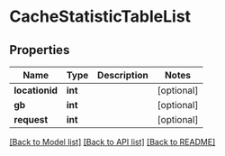 # CacheStatisticTableList

## Properties
Name | Type | Description | Notes
------------ | ------------- | ------------- | -------------
**locationid** | **int** |  | [optional] 
**gb** | **int** |  | [optional] 
**request** | **int** |  | [optional] 

[[Back to Model list]](../README.md#documentation-for-models) [[Back to API list]](../README.md#documentation-for-api-endpoints) [[Back to README]](../README.md)

